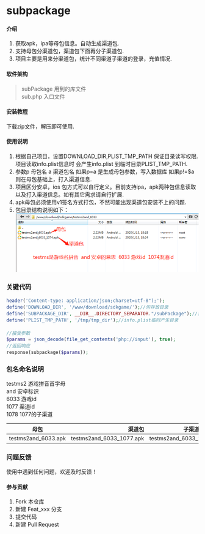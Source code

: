 # subpackage

#### 介绍
1. 获取apk，ipa等母包信息。自动生成渠道包.
2. 支持母包分渠道包，渠道包下面再分子渠道包.
3. 项目主要是用来分渠道包，统计不同渠道子渠道的登录，充值情况.

#### 软件架构
> subPackage 用到的库文件  
> sub.php    入口文件

#### 安装教程

下载zip文件，解压即可使用. 

#### 使用说明

1.  根据自己项目，设置DOWNLOAD_DIR,PLIST_TMP_PATH 保证目录读写权限.项目读取info.plist信息时 会产生info.plist 到临时目录PLIST_TMP_PATH.
2.  参数p 母包名 a 渠道包名 如果p=a 是生成母包参数，写入数据库 如果p!=$a则在母包基础上，打入渠道信息.
3.  项目区分安卓，ios 包方式可以自行定义。目前支持ipa，apk两种包信息读取以及打入渠道信息。如有其它需求请自行扩展.
4.  apk母包必须使用v1签名方式打包，不然可能出现渠道包安装不上的问题.
5.  包目录结构说明如下：
![包目录结构说明](picture/dir-tmplate.png)

### 关键代码
```php
header('Content-type: application/json;charset=utf-8");');
define('DOWNLOAD_DIR', '/www/download/sdkgame/');//包存放目录
define('SUBPACKAGE_DIR', __DIR__.DIRECTORY_SEPARATOR."/subPackage");//需要用到的类
define('PLIST_TMP_PATH', '/tmp/tmp_dir');//info.plist临时产生目录

//接受参数
$params = json_decode(file_get_contents('php://input'), true);
//返回响应
response(subpackage($params));
```

### 包名命名说明
testms2 游戏拼音首字母  
and     安卓标识  
6033    游戏id  
1077    渠道id  
1078    1077的子渠道  


| 母包        | 渠道包 |  子渠道包  |
| --------   | -----:  | :----:  |
| testms2and_6033.apk     | testms2and_6033_1077.apk   |   testms2and_6033_1077_1078.apk     |


### 问题反馈
使用中遇到任何问题，欢迎及时反馈！

#### 参与贡献
1.  Fork 本仓库
2.  新建 Feat_xxx 分支
3.  提交代码
4.  新建 Pull Request
